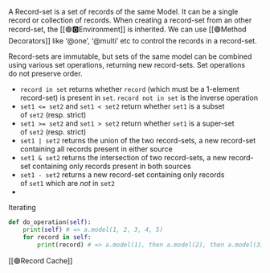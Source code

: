 
A Record-set is a set of records of the same Model. 
It can be a single record or collection of records. 
When creating a record-set from an other record-set, the [[🟣🅾️Environment]] is inherited. 
We can use [[🟣Method Decorators]] like ‘@one’, ‘@multi’ etc to control the records in a record-set. 

Record-sets are immutable, but sets of the same model can be combined using various set operations, returning new record-sets. 
Set operations do not preserve order.
-   `record in set` returns whether `record` (which must be a 1-element record-set) is present in `set`. `record not in set` is the inverse operation    
-   `set1 <= set2` and `set1 < set2` return whether `set1` is a subset of `set2` (resp. strict)    
-   `set1 >= set2` and `set1 > set2` return whether `set1` is a super-set of `set2` (resp. strict)    
-   `set1 | set2` returns the union of the two record-sets, a new record-set containing all records present in either source    
-   `set1 & set2` returns the intersection of two record-sets, a new record-set containing only records present in both sources    
-   `set1 - set2` returns a new record-set containing only records of `set1` which are _not_ in `set2`
- 
Iterating
```python
def do_operation(self):
    print(self) # => a.model(1, 2, 3, 4, 5)
    for record in self:
        print(record) # => a.model(1), then a.model(2), then a.model(3), ...
```
 [[🟣Record Cache]]
